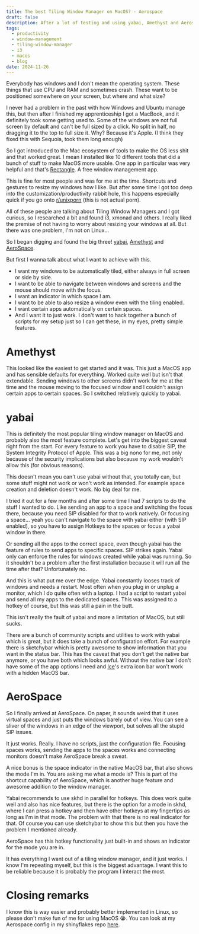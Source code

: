 ```yaml
---
title: The best Tiling Window Manager on MacOS? - Aerospace
draft: false
description: After a lot of testing and using yabai, Amethyst and Aerospace, I can tell you that in my opinion Aerospace is the best one. It feels like I'm not missing out compared to Linux
tags:
  - productivity
  - window-management
  - tiling-window-manager
  - i3
  - macos
  - blog
date: 2024-11-26
---
```

Everybody has windows and I don't mean the operating system. These things that use CPU and RAM and sometimes crash. These want to be positioned somewhere on your screen, but where and what size?

I never had a problem in the past with how Windows and Ubuntu manage this, but then after I finished my apprenticeship I got a MacBook, and it definitely took some getting used to. Some of the windows are not full screen by default and can't be full sized by a click. No split in half, no dragging it to the top to full size it. Why? Because it's Apple. (I think they fixed this with Sequoia, took them long enough)

So I got introduced to the Mac ecosystem of tools to make the OS less shit and that worked great. I mean I installed like 10 different tools that did a bunch of stuff to make MacOS more usable. One app in particular was very helpful and that's [Rectangle](https://rectangleapp.com/). A free window management app.

This is fine for most people and was for me at the time. Shortcuts and gestures to resize my windows how I like. But after some time I got too deep into the customization/productivity rabbit hole, this happens especially quick if you go onto [r/unixporn](https://reddit.com/r/unixporn) (this is not actual porn). 

All of these people are talking about Tiling Window Managers and I got curious, so I researched a bit and found i3, xmonad and others. I really liked the premise of not having to worry about resizing your windows at all. But there was one problem, I'm not on Linux...

So I began digging and found the big three! [yabai](https://github.com/koekeishiya/yabai), [Amethyst](https://ianyh.com/amethyst/) and [AeroSpace](https://github.com/nikitabobko/AeroSpace).

But first I wanna talk about what I want to achieve with this. 
 - I want my windows to be automatically tiled, either always in full screen or side by side. 
 - I want to be able to navigate between windows and screens and the mouse should move with the focus. 
 - I want an indicator in which space I am.
 - I want to be able to also resize a window even with the tiling enabled.
 - I want certain apps automatically on certain spaces.
 - And I want it to just work. I don't want to hack together a bunch of scripts for my setup just so I can get these, in my eyes, pretty simple features.

# Amethyst
This looked like the easiest to get started and it was. This just a MacOS app and has sensible defaults for everything. Worked quite well but isn't that extendable. Sending windows to other screens didn't work for me at the time and the mouse moving to the focused window and I couldn't assign certain apps to certain spaces. So I switched relatively quickly to yabai.

# yabai
This is definitely the most popular tiling window manager on MacOS and probably also the most feature complete. Let's get into the biggest caveat right from the start. For every feature to work you have to disable SIP, the System Integrity Protocol of Apple. This was a big nono for me, not only because of the security implications but also because my work wouldn't allow this (for obvious reasons). 

This doesn't mean you can't use yabai without that, you totally can, but some stuff might not work or won't work as intended. For example space creation and deletion doesn't work. No big deal for me. 

I tried it out for a few months and after some time I had 7 scripts to do the stuff I wanted to do. Like sending an app to a space and switching the focus there, because you need SIP disabled for that to work natively. Or focusing a space... yeah you can't navigate to the space with yabai either (with SIP enabled), so you have to assign Hotkeys to the spaces or focus a yabai window in there. 

Or sending all the apps to the correct space, even though yabai has the feature of rules to send apps to specific spaces. SIP strikes again. Yabai only can enforce the rules for windows created while yabai was running. So it shouldn't be a problem after the first installation because it will run all the time after that? Unfortunately no.

And this is what put me over the edge. Yabai constantly looses track of windows and needs a restart. Most often when you plug in or unplug a monitor, which I do quite often with a laptop. I had a script to restart yabai and send all my apps to the dedicated spaces. This was assigned to a hotkey of course, but this was still a pain in the butt.

This isn't really the fault of yabai and more a limitation of MacOS, but still sucks.

There are a bunch of community scripts and utilities to work with yabai which is great, but it does take a bunch of configuration effort. For example there is sketchybar which is pretty awesome to show information that you want in the status bar. This has the caveat that you don't get the native bar anymore, or you have both which looks awful. Without the native bar I don't have some of the app options I need and [Ice](https://github.com/jordanbaird/Ice)'s extra icon bar won't work with a hidden MacOS bar.

# AeroSpace
So I finally arrived at AeroSpace. On paper, it sounds weird that it uses virtual spaces and just puts the windows barely out of view. You can see a sliver of the windows in an edge of the viewport, but solves all the stupid SIP issues.

It just works. Really. I have no scripts, just the configuration file. Focusing spaces works, sending the apps to the spaces works and connecting monitors doesn't make AeroSpace break a sweat.

A nice bonus is the space indicator in the native MacOS bar, that also shows the mode I'm in. You are asking me what a mode is? This is part of the shortcut capability of AeroSpace, which is another huge feature and awesome addition to the window manager. 

Yabai recommends to use skhd in parallel for hotkeys. This does work quite well and also has nice features, but there is the option for a mode in skhd, where I can press a hotkey and then have other hotkeys at my fingertips as long as I'm in that mode. The problem with that there is no real indicator for that. Of course you can use sketchybar to show this but then you have the problem I mentioned already.

AeroSpace has this hotkey functionality just built-in and shows an indicator for the mode you are in.

It has everything I want out of a tiling window manager, and it just works. I know I'm repeating myself, but this is the biggest advantage. I want this to be reliable because it is probably the program I interact the most.

# Closing remarks
I know this is way easier and probably better implemented in Linux, so please don't make fun of me for using MacOS 😭. You can look at my Aerospace config in my shinyflakes repo [here](https://github.com/Keyruu/shinyflakes/blob/main/home/aerospace.nix). 